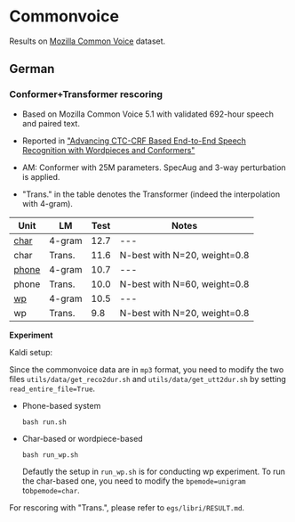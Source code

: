 # Commonvoice

Results on [Mozilla Common Voice](https://commonvoice.mozilla.org/zh-CN) dataset.

## German

### Conformer+Transformer rescoring

* Based on Mozilla Common Voice 5.1 with validated 692-hour speech and paired text.

* Reported in ["Advancing CTC-CRF Based End-to-End Speech Recognition with Wordpieces and Conformers"](https://arxiv.org/abs/2107.03007)

* AM: Conformer with 25M parameters. SpecAug and 3-way perturbation is applied.
* "Trans." in the table denotes the Transformer (indeed the interpolation with 4-gram).

| Unit                     | LM     | Test | Notes                        |
| ------------------------ | ------ | ---- | ---------------------------- |
| [char](exp/cv_de_char/)  | 4-gram | 12.7 | ---                          |
| char                     | Trans. | 11.6 | N-best with N=20, weight=0.8 |
| [phone](exp/cv_de_phone) | 4-gram | 10.7 | ---                          |
| phone                    | Trans. | 10.0 | N-best with N=60, weight=0.8 |
| [wp](exp/cv_de_wp)       | 4-gram | 10.5 | ---                          |
| wp                       | Trans. | 9.8  | N-best with N=20, weight=0.8 |

**Experiment**

Kaldi setup:

Since the commonvoice data are in `mp3` format, you need to modify the two files `utils/data/get_reco2dur.sh` and `utils/data/get_utt2dur.sh` by setting `read_entire_file=True`.

* Phone-based system

  ```shell
  bash run.sh
  ```

* Char-based or wordpiece-based

  ```shell
  bash run_wp.sh
  ```

  Defautly the setup in `run_wp.sh` is for conducting wp experiment. To run the char-based one, you need to modify the `bpemode=unigram` to`bpemode=char`.

For rescoring with "Trans.", please refer to `egs/libri/RESULT.md`.


